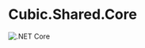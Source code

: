 # Cubic.Shared.Core






![.NET Core](https://github.com/nifix777/CubicSharedCore/workflows/.NET%20Core/badge.svg)
